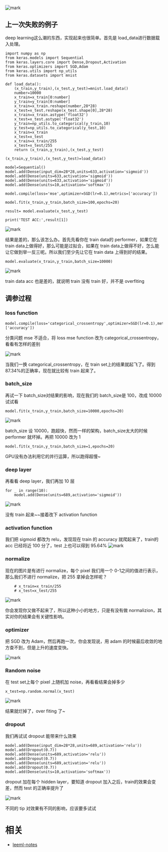 
![mark](http://images.iterate.site/blog/image/20190818/G4sxdyDkphsK.png?imageslim)
## 上一次失败的例子
deep learning这么潮的东西，实现起来也很简单。首先是 load_data进行数据载入处理。
```
import numpy as np
from keras.models import Sequential
from keras.layers.core import Dense,Dropout,Activation
from keras.optimizers import SGD,Adam
from keras.utils import np_utils
from keras.datasets import mnist

def load_data():
	(x_train,y_train),(x_test,y_test)=mnist.load_data()
	number=10000
	x_train=x_train[0:number]
	y_train=y_train[0:number]
	x_train=x_train.reshape(number,28*28)
	x_test=x_test.reshape(x_test.shape[0],28*28)
	x_train=x_train.astype('float32')
	x_test=x_test.astype('float32')
	y_train=np_utils.to_categorical(y_train,10)
	y_test=np_utils.to_categorical(y_test,10)
	x_train=x_train
	x_test=x_test
	x_train=x_train/255
	x_test=x_test/255
	return (x_train,y_train),(x_test,y_test)

(x_train,y_train),(x_test,y_test)=load_data()

model=Sequential()
model.add(Dense(input_dim=28*28,units=633,activation='sigmoid'))
model.add(Dense(units=633,activation='sigmoid'))
model.add(Dense(units=633,activation='sigmoid'))
model.add(Dense(units=10,activation='softmax'))

model.compile(loss='mse',optimizer=SGD(lr=0.1),metrics=['accuracy'])

model.fit(x_train,y_train,batch_size=100,epochs=20)

result= model.evaluate(x_test,y_test)

print('TEST ACC:',result[1])
```
![mark](http://images.iterate.site/blog/image/20190818/b4H2aVUxiro8.png?imageslim)

结果是差的，那么该怎么办。首先先看你在 train data的 performer，如果它在 train data上做得好，那么可能是过拟合，如果在 train data上做得不好，怎么能让它做到举一反三呢。所以我们至少先让它在 train data 上得到好的结果。
```
model.evaluate(x_train,y_train,batch_size=10000)
```
![mark](http://images.iterate.site/blog/image/20190818/m2SzjrIOJump.png?imageslim)

train data acc 也是差的，就说明 train 没有 train 好，并不是 overfiting
## 调参过程
### loss function
```
model.compile(loss='categorical_crossentropy',optimizer=SGD(lr=0.1),metrics=['accuracy'])
```
分类问题 mse 不适合，将 loss mse function 改为 categorical_crossentropy，看看有怎样的差别

![mark](http://images.iterate.site/blog/image/20190818/2EYXWhUe2CuS.png?imageslim)

当我们一换 categorical_crossentropy，在 train set上的结果就起飞了。得到 87.34%的正确率，现在就比较有 train 起来了。
### batch_size
再试一下 batch_size对结果的影响，现在我们的 batch_size是 100，改成 10000 试试看

```
model.fit(x_train,y_train,batch_size=10000,epochs=20)
```
![mark](http://images.iterate.site/blog/image/20190818/5dqd4tbj0xsV.png?imageslim)

batch_size 设 10000，跑超快，然而一样的架构，batch_size太大的时候 performer 就坏掉。再把 10000 改为 1
```
model.fit(x_train,y_train,batch_size=1,epochs=20)
```
GPU没有办法利用它的并行运算，所以跑得超慢~
### deep layer
再看看 deep layer，我们再加 10 层
```
for _ in range(10):
	model.add(Dense(units=689,activation='sigmoid'))

```
![mark](http://images.iterate.site/blog/image/20190818/fJQjzAcg4hMU.png?imageslim)

没有 train 起来~~接着改下 activation function
### activation function
我们把 sigmoid 都改为 relu，发现现在 train 的 accuracy 就爬起来了，train的 acc 已经将近 100 分了，test 上也可以得到 95.64%
![mark](http://images.iterate.site/blog/image/20190818/4IkCVB8YI0La.png?imageslim)

### normalize
现在的图片是有进行 normalize，每个 pixel 我们用一个 0-1之间的值进行表示，那么我们不进行 normalize，把 255 拿掉会怎样呢？
```
	# x_train=x_train/255
	# x_test=x_test/255
```
![mark](http://images.iterate.site/blog/image/20190818/gvgB2ntXew5c.png?imageslim)

你会发现你又做不起来了，所以这种小小的地方，只是有没有做 normalizion，其实对你的结果会有关键性影响。

### optimizer
把 SGD 改为 Adam，然后再跑一次，你会发现说，用 adam 的时候最后收敛的地方查不到，但是上升的速度变快。

![mark](http://images.iterate.site/blog/image/20190818/zUsOSNNQXYNa.png?imageslim)

### Random noise
在 test set上每个 pixel 上随机加 noise，再看看结果会掉多少
```
x_test=np.random.normal(x_test)
```

![mark](http://images.iterate.site/blog/image/20190818/MBhcpJiRVSTg.png?imageslim)

结果就烂掉了，over fiting 了~
### dropout
我们再试试 dropout 能带来什么效果
```
model.add(Dense(input_dim=28*28,units=689,activation='relu'))
model.add(Dropout(0.7))
model.add(Dense(units=689,activation='relu'))
model.add(Dropout(0.7))
model.add(Dense(units=689,activation='relu'))
model.add(Dropout(0.7))
model.add(Dense(units=10,activation='softmax'))

```

dropout 加在每个 hidden layer，要知道 dropout 加入之后，train的效果会变差，然而 test 的正确率提升了

![mark](http://images.iterate.site/blog/image/20190818/lwINBnf0RPY1.png?imageslim)

不同的 tip 对效果有不同的影响，应该要多试试





# 相关

- [leeml-notes](https://github.com/datawhalechina/leeml-notes)


